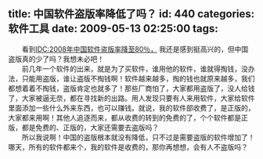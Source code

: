 title: 中国软件盗版率降低了吗？
id: 440
categories: 软件工具
date: 2009-05-13 02:25:00
tags:
---

　　看到[IDC:2008年中国软件盗版率降至80％，](http://www.cnbeta.com/articles/84024.htm) 我还是感到挺高兴的，但中国盗版真的少了吗？我想未必吧！
</br>　　前几年一个软件的出来，就是为了买软件，谁用他的软件，谁就得掏钱，没办法，只能用盗版，谁让盗版不掏钱啊！软件越来越多，掏的钱也就原来越多，我们都想着着不掏钱，盗版肯定也就多了！那些厂商怕了，大家都用盗版了，没人给钱了，大家被逼无奈，都在寻找新的出路。用人发现只要有人来用软件，大家给软件里面添加一些什么外来东西，也可以赚钱。就说，我的软件部收费了，是正版的，大家都来用啊！其他人追逐而来，都从收费的转到的免费的了，个个软件都是正版，都是免费的、正版的，大家还需要去盗版吗？
</br>　　所以我说啊！中国的盗版根本就没有降低，只不过是需要盗版的软件增加了！哪天，所有的软件都来个，我的软件是收费的，那你再想想，会有人不盗版吗？

